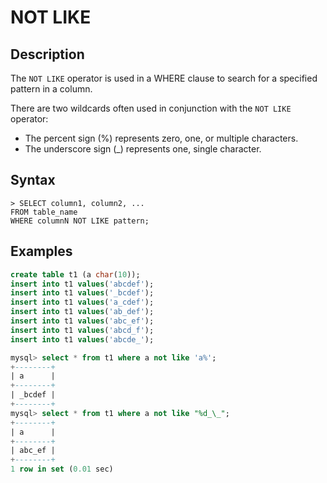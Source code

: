 # **NOT LIKE**

## **Description**

The `NOT LIKE` operator is used in a WHERE clause to search for a specified pattern in a column.

There are two wildcards often used in conjunction with the `NOT LIKE` operator:

* The percent sign (%) represents zero, one, or multiple characters.
* The underscore sign (_) represents one, single character.

## **Syntax**

```
> SELECT column1, column2, ...
FROM table_name
WHERE columnN NOT LIKE pattern;
```

## **Examples**

```sql
create table t1 (a char(10));
insert into t1 values('abcdef');
insert into t1 values('_bcdef');
insert into t1 values('a_cdef');
insert into t1 values('ab_def');
insert into t1 values('abc_ef');
insert into t1 values('abcd_f');
insert into t1 values('abcde_');

mysql> select * from t1 where a not like 'a%';
+--------+
| a      |
+--------+
| _bcdef |
+--------+
mysql> select * from t1 where a not like "%d_\_";
+--------+
| a      |
+--------+
| abc_ef |
+--------+
1 row in set (0.01 sec)
```
